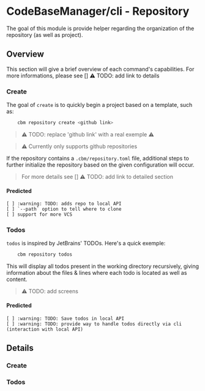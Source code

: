 # CodeBaseManager/cli - Repository

The goal of this module is provide helper regarding the organization of the repository (as well as project).

## Overview

This section will give a brief overview of each command's capabilities.
For more informations, please see [] :warning: TODO: add link to details

### Create

The goal of `create` is to quickly begin a project based on a template, such as:

```bash
    cbm repository create <github link>
```
> :warning: TODO: replace 'github link' with a real exemple :warning:

> :warning: Currently only supports github repositories

If the repository contains a `.cbm/repository.toml` file, additional steps to further initialize
the repository based on the given configuration will occur.
> For more details see [] :warning: TODO: add link to detailed section

#### Predicted

    [ ] :warning: TODO: adds repo to local API
    [ ] `--path` option to tell where to clone
    [ ] support for more VCS

### Todos

`todos` is inspired by JetBrains' TODOs. Here's a quick exemple:

```bash
    cbm repository todos
```

This will display all todos present in the working directory recursively, giving information about
the files & lines where each todo is located as well as content.
> :warning: TODO: add screens

#### Predicted

    [ ] :warning: TODO: Save todos in local API
    [ ] :warning: TODO: provide way to handle todos directly via cli (interaction with local API)

## Details
### Create
### Todos
